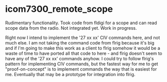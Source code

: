 # icom7300_remote_scope

Rudimentary functionality. Took code from fldigi for a scope and can read
scope data from the radio. Not integrated yet. Work in progress.

Right now I intend to implement the '27 xx xx' CIV commands here, and not much
else.  I am not taking the command code from flrig because it's big and if I'm
going to make this work as a client to flrig somehow it would be a waste of
time to have ported all that code to here - and flrig doesn't seem to have any
of the '27 xx xx' commands anyhow. I could try to follow flrig's pattern for
implementing CIV commands, but the fastest way for me to get "proof-on-concept"
is to implement commands the way that is easiest for me. Eventually that may be
a prototype for integration into flrig.
